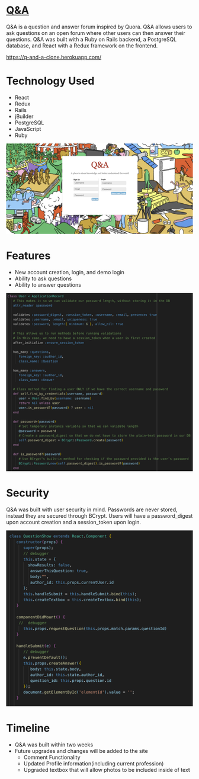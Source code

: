 # [Q&A](https://q-and-a-clone.herokuapp.com/)

Q&A is a question and answer forum inspired by Quora. Q&A allows users to ask questions on an open forum where other users can then answer their questions. Q&A was built with a Ruby on Rails backend, a PostgreSQL database, and React with a Redux framework on the frontend.

https://q-and-a-clone.herokuapp.com/

# Technology Used

- React
- Redux
- Rails
- jBuilder
- PostgreSQL
- JavaScript
- Ruby

![homepage](https://github.com/Camlgiles/Q-A/blob/master/readMe_images/homepage.png)


# Features

* New account creation, login, and demo login
* Ability to ask questions
* Ability to answer questions

![user](https://github.com/Camlgiles/Q-A/blob/master/readMe_images/user.png)

# Security
 
Q&A was built with user security in mind. Passwords are never stored, instead they are secured through BCrypt. Users will have a password_digest upon account creation and a session_token upon login.

![questions](https://github.com/Camlgiles/Q-A/blob/master/readMe_images/questionshow.png)


# Timeline

* Q&A was built within two weeks
* Future upgrades and changes will be added to the site
   * Comment Functionality
   * Updated Profile information(including current profession)
   * Upgraded textbox that will allow photos to be included inside of text


